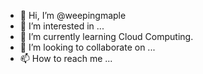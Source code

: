 - 👋 Hi, I’m @weepingmaple
- 👀 I’m interested in ...
- 🌱 I’m currently learning Cloud Computing.  
- 💞️ I’m looking to collaborate on ...
- 📫 How to reach me ...

<!---
weepingmaple/weepingmaple is a ✨ special ✨ repository because its `README.md` (this file) appears on your GitHub profile.
You can click the Preview link to take a look at your changes.
--->
